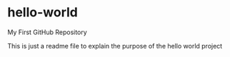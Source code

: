 # hello-world
My First GitHub Repository

This is just a readme file to explain the purpose of the hello world project
